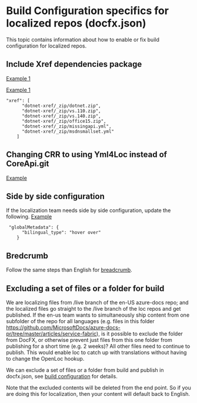 # Build Configuration specifics for localized repos (docfx.json)

This topic contains information about how to enable or fix build configuration for localized repos.

## Include Xref dependencies package

[Example 1](https://github.com/dotnet/docs.de-de/commit/efa0a4205a2bc410a2d6f954c0093852df8358a1)

[Example 1](https://github.com/MicrosoftDocs/visualstudio-docs-pr.ja-jp/commit/d775aefff4b06e821e727b956efd8b8db848ecc3) 

```
"xref": [
      "dotnet-xref/_zip/dotnet.zip",
      "dotnet-xref/_zip/vs.110.zip",
      "dotnet-xref/_zip/vs.140.zip",
      "dotnet-xref/_zip/office15.zip",
      "dotnet-xref/_zip/missingapi.yml",
      "dotnet-xref/_zip/msdnsmallset.yml"
    ]
```

## Changing CRR to using Yml4Loc instead of CoreApi.git 
[Example](https://github.com/dotnet/docs.de-de/commit/26facd4e7f53e2a8e1f9deae37c3359a550b4bd5)

## Side by side configuration
If the localization team needs side by side configuration, update the following. [Example](https://github.com/MicrosoftDocs/CloudAppSecurityDocs-pr.pt-br/pull/1/files)

```
 "globalMetadata": {
      "bilingual_type": "hover over"
    }
```

## Bredcrumb
Follow the same steps than English for [breadcrumb](breadcrumb.md).

## Excluding a set of files or a folder for build
We are localizing files from /live branch of the en-US azure-docs repo; and the localized files go straight to the /live branch of the loc repos and get published.  If the en-us team wants to simultaneously ship content from one subfolder of the repo for all languages (e.g. files in this folder https://github.com/MicrosoftDocs/azure-docs-pr/tree/master/articles/service-fabric), is it possible to exclude the folder from DocFX, or otherwise prevent just files from this one folder from publishing for a short time (e.g. 2 weeks)?  All other files need to continue to publish. This would enable loc to catch up with translations without having to change the OpenLoc hookup.

We can exclude a set of files or a folder from build and publish in docfx.json, see [build configuration](build-configuration.md) for details. 

Note that the excluded contents will be deleted from the end point. So if you are doing this for localization, then your content will default back to English.
